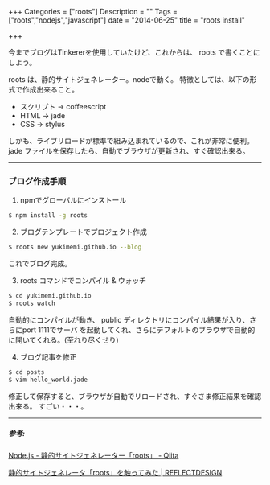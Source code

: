 +++
Categories = ["roots"]
Description = ""
Tags = ["roots","nodejs","javascript"]
date =  "2014-06-25"
title = "roots install"

+++

今までブログはTinkererを使用していたけど、これからは、 roots で書くことにしよう。

roots は、静的サイトジェネレーター。nodeで動く。
特徴としては、以下の形式で作成出来ること。

* スクリプト -> coffeescript
* HTML -> jade
* CSS -> stylus

しかも、ライブリロードが標準で組み込まれているので、これが非常に便利。
jade ファイルを保存したら、自動でブラウザが更新され、すぐ確認出来る。

---

### ブログ作成手順

1. npmでグローバルにインストール

```sh
$ npm install -g roots
```

2. ブログテンプレートでプロジェクト作成

```sh
$ roots new yukimemi.github.io --blog
```
これでブログ完成。

3. roots コマンドでコンパイル & ウォッチ

```sh
$ cd yukimemi.github.io
$ roots watch
```

自動的にコンパイルが動き、 public ディレクトリにコンパイル結果が入り、さらにport 1111でサーバ
を起動してくれ、さらにデフォルトのブラウザで自動的に開いてくれる。(至れり尽くせり)

4. ブログ記事を修正

```sh
$ cd posts
$ vim hello_world.jade
```

修正して保存すると、ブラウザが自動でリロードされ、すぐさま修正結果を確認出来る。
すごい・・・。

---

##### 参考:

[Node.js - 静的サイトジェネレーター「roots」 - Qiita](http://qiita.com/morishitter/items/b708a11e09b6fcb2f751)

[静的サイトジェネレータ「roots」を触ってみた | REFLECTDESIGN](http://re-dzine.net/2013/02/roots/)


